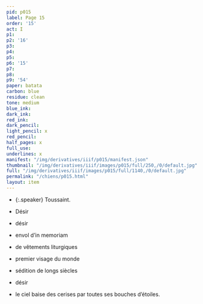 ```yaml
---
pid: p015
label: Page 15
order: '15'
act: I
p1: 
p2: '16'
p3: 
p4: 
p5: 
p6: '15'
p7: 
p8: 
p9: '54'
paper: batata
carbon: blue
residue: clean
tone: medium
blue_ink: 
dark_ink: 
red_ink: 
dark_pencil: 
light_pencil: x
red_pencil: 
half_pages: x
full_use: 
underlines: x
manifest: "/img/derivatives/iiif/p015/manifest.json"
thumbnail: "/img/derivatives/iiif/images/p015/full/250,/0/default.jpg"
full: "/img/derivatives/iiif/images/p015/full/1140,/0/default.jpg"
permalink: "/chiens/p015.html"
layout: item
---
```




- {:.speaker} Toussaint.

- Désir
- désir
- envol d’in memoriam
- de vêtements liturgiques
- premier visage du mon<span class="add light-pencil ">d</span>e
- <span class="add light-pencil ">séd</span>i<span class="add light-pencil ">t</span>ion de longs sie<span class="add light-pencil accent">̀</span>cles
- <span class="add light-pencil ">dé</span>sir
- le ciel baise des cerises par toutes ses bouches d’étoiles.



